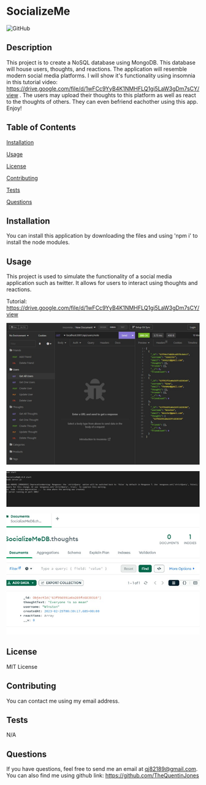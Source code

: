 # SocializeMe

![GitHub](https://img.shields.io/github/license/TheQuentinJones/SocializeMe)

  ## Description
          
  This project is to create a NoSQL database using MongoDB. This database will house users, thoughts, and reactions. The application will resemble modern social media platforms. I will show it's functionality using insomnia in this tutorial video: https://drive.google.com/file/d/1wFCc9YyB4K1NMHFLQ1gi5LaW3gDm7sCY/view . The users may upload their thoughts to this platform as well as react to the thoughts of others. They can even befriend eachother using this app. Enjoy!
         
  ## Table of Contents

  [Installation](#installation)

  [Usage](#usage)

  [License](#license)

  [Contributing](#contributing)

  [Tests](#tests)

  [Questions](#questions)

  ## Installation

  You can install this application by downloading the files and using 'npm i' to install the node modules. 

  ## Usage

  This project is used to simulate the functionality of a social media application such as twitter. It allows for users to interact using thoughts and reactions. 
  
  Tutorial: https://drive.google.com/file/d/1wFCc9YyB4K1NMHFLQ1gi5LaW3gDm7sCY/view


![screenshot1](./assets/images/Screenshot%20Socialize1.jpg)



![screenshot2](./assets/images/Socialize%202.jpg)


![screenshot3](./assets/images/Socialize%203.jpg)



  ## License

  MIT License

  ## Contributing

  You can contact me using my email address.

  ## Tests

  N/A

  ## Questions

  If you have questions, feel free to send me an email at qj82189@gmail.com.
  You can also find me using github link: https://github.com/TheQuentinJones